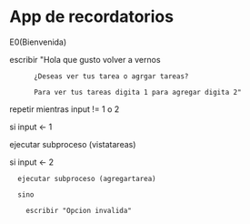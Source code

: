 # App de recordatorios

E0(Bienvenida)

escribir "Hola que gusto volver a vernos

          ¿Deseas ver tus tarea o agrgar tareas?
          
          Para ver tus tareas digita 1 para agregar digita 2"
          

repetir mientras input != 1 o 2

si input <- 1

   ejecutar subproceso (vistatareas)
   
   si input <- 2
   
      ejecutar subproceso (agregartarea)
      
      sino
      
        escribir "Opcion invalida"
